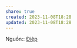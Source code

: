 ```yaml
---
share: true
created: 2023-11-08T18:28
updated: 2023-11-08T18:28
---
```

Nguồn:: [Điệp](%C4%90i%E1%BB%87p.md)